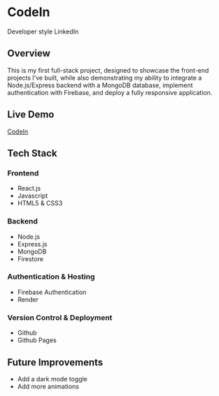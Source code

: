 # CodeIn
Developer style LinkedIn

## Overview
This is my first full-stack project, designed to showcase the front-end projects I’ve built, while also demonstrating my ability to integrate a Node.js/Express backend with a MongoDB database, implement authentication with Firebase, and deploy a fully responsive application.

## Live Demo
[CodeIn](https://anth117.github.io/CodeIn)

## Tech Stack
### **Frontend**
- React.js
- Javascript
- HTML5 & CSS3

### **Backend**
- Node.js
- Express.js
- MongoDB
- Firestore

### **Authentication & Hosting**
- Firebase Authentication
- Render
  
### **Version Control & Deployment**
- Github
- Github Pages

## Future Improvements
- Add a dark mode toggle
- Add more animations

